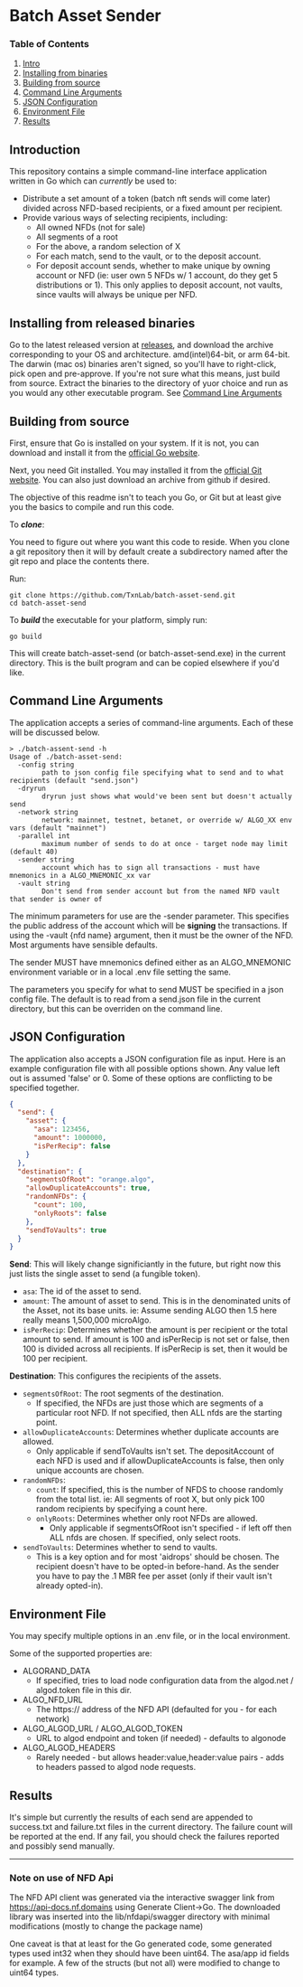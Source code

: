 # Batch Asset Sender

### Table of Contents

1. [Intro](#introduction)
2. [Installing from binaries](#installing-from-released-binaries)
2. [Building from source](#building-from-source)
2. [Command Line Arguments](#command-line-arguments)
3. [JSON Configuration](#json-configuration)
4. [Environment File](#environment-file)
5. [Results](#results)

## Introduction

This repository contains a simple command-line interface application written in Go which can _currently_ be used to:
* Distribute a set amount of a token (batch nft sends will come later) divided across NFD-based recipients, or a fixed amount per recipient.
* Provide various ways of selecting recipients, including:
    * All owned NFDs (not for sale)
    * All segments of a root
    * For the above, a random selection of X
    * For each match, send to the vault, or to the deposit account.
    * For deposit account sends, whether to make unique by owning account or NFD (ie: user own 5 NFDs w/ 1 account, do they get 5 distributions or 1).  This only applies to deposit account, not vaults, since vaults will always be unique per NFD.

## Installing from released binaries

Go to the latest released version at [releases](https://github.com/TxnLab/batch-asset-send/releases), and download the archive corresponding to your OS and architecture.
amd(intel)64-bit, or arm 64-bit.  The darwin (mac os) binaries aren't signed, so you'll have to right-click, pick open and pre-approve.  If you're not sure what this means, just build from source.
Extract the binaries to the directory of yuor choice and run as you would any other executable program.  See [Command Line Arguments](#command-line-arguments) 


## Building from source

First, ensure that Go is installed on your system. If it is not, you can download and install it from
the [official Go website](https://golang.org/dl/).

Next, you need Git installed.  You may installed it from the [official Git website](https://git-scm.com/downloads).  You can also just download an archive from github if desired.

The objective of this readme isn't to teach you Go, or Git but at least give you the basics to compile and run this code.

To ***clone***:

You need to figure out where you want this code to reside.  When you clone a git repository then it will by default create a subdirectory named after the git repo and place the contents there.

Run:
```shell
git clone https://github.com/TxnLab/batch-asset-send.git
cd batch-asset-send
```

To ***build*** the executable for your platform, simply run:

```shell
go build
```

This will create batch-asset-send (or batch-asset-send.exe) in the current directory.  This is the built program and can be copied elsewhere if you'd like.

## Command Line Arguments

The application accepts a series of command-line arguments. Each of these will be discussed below.

```
> ./batch-assent-send -h
Usage of ./batch-asset-send:
  -config string
    	path to json config file specifying what to send and to what recipients (default "send.json")
  -dryrun
    	dryrun just shows what would've been sent but doesn't actually send
  -network string
    	network: mainnet, testnet, betanet, or override w/ ALGO_XX env vars (default "mainnet")
  -parallel int
    	maximum number of sends to do at once - target node may limit (default 40)
  -sender string
    	account which has to sign all transactions - must have mnemonics in a ALGO_MNEMONIC_xx var
  -vault string
    	Don't send from sender account but from the named NFD vault that sender is owner of
```

The minimum parameters for use are the -sender parameter.
This specifies the public address of the account which will be **signing** the transactions.  If using the -vault {nfd name} argument, then it must be the owner of the NFD.  Most arguments have sensible defaults.

The sender MUST have mnemonics defined either as an ALGO_MNEMONIC environment variable or in a local .env file setting the same.

The parameters you specify for what to send MUST be specified in a json config file.
The default is to read from a send.json file in the current directory, but this can be overriden on the command line.

## JSON Configuration

The application also accepts a JSON configuration file as input. Here is an example configuration file with all possible options shown.  Any value left out is assumed 'false' or 0.
Some of these options are conflicting to be specified together. 

```json
{
  "send": {
    "asset": {
      "asa": 123456,
      "amount": 1000000,
      "isPerRecip": false
    }
  },
  "destination": {
    "segmentsOfRoot": "orange.algo",
    "allowDuplicateAccounts": true,
    "randomNFDs": {
      "count": 100,
      "onlyRoots": false
    },
    "sendToVaults": true
  }
}
```

**Send**: This will likely change significiantly in the future, but right now this just lists the single asset to send (a fungible token).
- `asa`: The id of the asset to send.
- `amount`: The amount of asset to send.  This is in the denominated units of the Asset, not its base units.  ie: Assume sending ALGO then 1.5 here really means 1,500,000 microAlgo.
- `isPerRecip`: Determines whether the amount is per recipient or the total amount to send.  If amount is 100 and isPerRecip is not set or false, then 100 is divided across all recipients.  If isPerRecip is set, then it would be 100 per recipient.

**Destination**: This configures the recipients of the assets.
- `segmentsOfRoot`: The root segments of the destination.
  - If specified, the NFDs are just those which are segments of a particular root NFD.  If not specified, then ALL nfds are the starting point. 
- `allowDuplicateAccounts`: Determines whether duplicate accounts are allowed.
  - Only applicable if sendToVaults isn't set.  The depositAccount of each NFD is used and if allowDuplicateAccounts is false, then only unique accounts are chosen.
- `randomNFDs`: 
  - `count`: If specified, this is the number of NFDS to choose randomly from the total list.  ie: All segments of root X, but only pick 100 random recipients by specifying a count here.
  - `onlyRoots`: Determines whether only root NFDs are allowed.
    - Only applicable if segmentsOfRoot isn't specified - if left off then ALL nfds are chosen.  If specified, only select roots.
- `sendToVaults`: Determines whether to send to vaults.
  - This is a key option and for most 'aidrops' should be chosen.  The recipient doesn't have to be opted-in before-hand.  As the sender you have to pay the .1 MBR fee per asset (only if their vault isn't already opted-in).

## Environment File

You may specify multiple options in an .env file, or in the local environment.

Some of the supported properties are:

* ALGORAND_DATA
  * If specified, tries to load node configuration data from the algod.net / algod.token file in this dir.
* ALGO_NFD_URL
  * The https:// address of the NFD API (defaulted for you - for each network)
* ALGO_ALGOD_URL / ALGO_ALGOD_TOKEN
  * URL to algod endpoint and token (if needed) - defaults to algonode
* ALGO_ALGOD_HEADERS
  * Rarely needed - but allows header:value,header:value pairs - adds to headers passed to algod node requests.

## Results

It's simple but currently the results of each send are appended to success.txt and failure.txt files in the current directory.
The failure count will be reported at the end.  If any fail, you should check the failures reported and possibly send manually. 

---
### Note on use of NFD Api

The NFD API client was generated via the interactive swagger link from https://api-docs.nf.domains using Generate
Client->Go.
The downloaded library was inserted into the lib/nfdapi/swagger directory with minimal modifications (mostly to change the package name)

One caveat is that at least for the Go generated code, some generated types used int32 when they should have been uint64.
The asa/app id fields for example.  A few of the structs (but not all) were modified to change to uint64 types.

